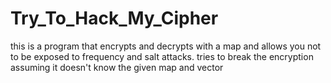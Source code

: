# Try_To_Hack_My_Cipher
 this is a program that encrypts and decrypts with a map and allows you not to be exposed to frequency and salt attacks. tries to break the encryption assuming it doesn't know the given map and vector
